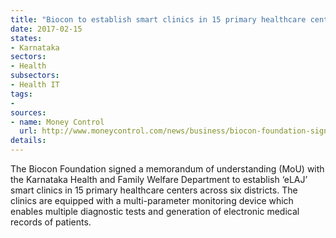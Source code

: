```yaml
---
title: "Biocon to establish smart clinics in 15 primary healthcare centers in Karnataka"
date: 2017-02-15
states:
- Karnataka
sectors:
- Health
subsectors:
- Health IT
tags:
- 
sources:
- name: Money Control
  url: http://www.moneycontrol.com/news/business/biocon-foundation-signs-moukarnataka-govtelaj-clinics_8447901.html
details:
---
```


The Biocon Foundation signed a memorandum of understanding (MoU) with the Karnataka Health and Family Welfare Department to establish ‘eLAJ’ smart clinics in 15 primary healthcare centers across six districts. The clinics are equipped with a multi-parameter monitoring device which enables multiple diagnostic tests and generation of electronic medical records of patients.
